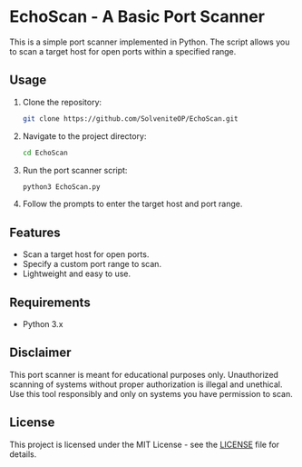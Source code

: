 # EchoScan - A Basic Port Scanner

This is a simple port scanner implemented in Python. The script allows you to scan a target host for open ports within a specified range.

## Usage

1. Clone the repository:
    ```bash
    git clone https://github.com/SolveniteOP/EchoScan.git
    ```

2. Navigate to the project directory:
    ```bash
    cd EchoScan
    ```

3. Run the port scanner script:
    ```bash
    python3 EchoScan.py
    ```

4. Follow the prompts to enter the target host and port range.

## Features

- Scan a target host for open ports.
- Specify a custom port range to scan.
- Lightweight and easy to use.

## Requirements

- Python 3.x

## Disclaimer

This port scanner is meant for educational purposes only. Unauthorized scanning of systems without proper authorization is illegal and unethical. Use this tool responsibly and only on systems you have permission to scan.

## License

This project is licensed under the MIT License - see the [LICENSE](LICENSE) file for details.